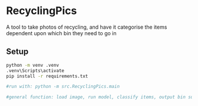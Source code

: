 # RecyclingPics

A tool to take photos of recycling, and have it categorise the items dependent upon which bin they need to go in

## Setup

```bash
python -m venv .venv
.venv\Scripts\activate
pip install -r requirements.txt

#run with: python -m src.RecyclingPics.main

#general function: load image, run model, classify items, output bin suggestion